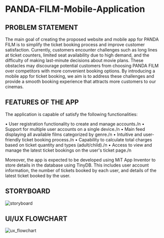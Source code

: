 # PANDA-FILM-Mobile-Application

<h2> PROBLEM STATEMENT </h2>
The main goal of creating the proposed website and mobile app for PANDA FILM is to simplify the ticket booking process and improve customer satisfaction. Currently, customers encounter challenges such as long lines at ticket counters, limited seat availability due to high demand, and the difficulty of making last-minute decisions about movie plans. These obstacles may discourage potential customers from choosing PANDA FILM over competitors with more convenient booking options. By introducing a mobile app for ticket booking, we aim is to address these challenges and provide a smooth booking experience that attracts more customers to our cinemas.

<h2> FEATURES OF THE APP </h2>

The application is capable of satisfy the following functionalities:

• User registration functionality to create and manage accounts./n
• Support for multiple user accounts on a single device./n
• Main feed displaying all available films categorized by genre./n
• Intuitive and user-friendly ticket booking process./n
• Capability to calculate total charges based on ticket quantity and types (adult/child)./n
• Access to view and manage the latest ticket bookings on the user's ticket page./n

Moreover, the app is expected to be developed using MiT App Inventor to store details in the database using TinyDB. This includes user account information, the number of tickets booked by each user, and details of the latest ticket booked by the user.

<h2> STORYBOARD </h2>

![storyboard](https://github.com/user-attachments/assets/443dcf67-d445-46ac-af37-d6c7dfc695a7)

<h2> UI/UX FLOWCHART </h2>

![ux_flowchart](https://github.com/user-attachments/assets/db774be4-b1a2-4884-b55b-98d972ad6bbe)
